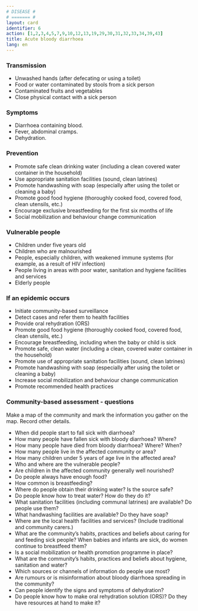 ```yaml
---
# DISEASE #
# ======= #
layout: card
identifier: 6
action: [1,2,3,4,5,7,9,10,12,13,19,29,30,31,32,33,34,39,43]
title: Acute bloody diarrhoea
lang: en
---
```


### Transmission

- Unwashed hands (after defecating or using a toilet)
- Food or water contaminated by stools from a sick person 
- Contaminated fruits and vegetables
- Close physical contact with a sick person

### Symptoms

- Diarrhoea containing blood. 
- Fever, abdominal cramps. 
- Dehydration.

### Prevention

- Promote safe clean drinking water (including a clean covered water container in the household)
- Use appropriate sanitation facilities (sound, clean latrines)
- Promote handwashing with soap (especially after using the toilet or cleaning a baby)
- Promote good food hygiene (thoroughly cooked food, covered food, clean utensils, etc.) 
- Encourage exclusive breastfeeding for the first six months of life
- Social mobilization and behaviour change communication

### Vulnerable people

- Children under five years old
- Children who are malnourished 
- People, especially children, with weakened immune systems (for example, as a result of HIV infection)
- People living in areas with poor water, sanitation and hygiene facilities and services
- Elderly people

### If an epidemic occurs

- Initiate community-based surveillance
- Detect cases and refer them to health facilities
-	Provide oral rehydration (ORS)
- Promote good food hygiene (thoroughly cooked food, covered food, clean utensils, etc.)
- Encourage breastfeeding, including when the baby or child is sick
- Promote safe, clean water (including a clean, covered water container in the household)
- Promote use of appropriate sanitation facilities (sound, clean latrines)
- Promote handwashing with soap (especially after using the toilet or cleaning a baby)
- Increase social mobilization and behaviour change communication
- Promote recommended health practices

### Community-based assessment - questions

Make a map of the community and mark the information you gather on the map. Record other details.
- When did people start to fall sick with diarrhoea? 
- How many people have fallen sick with bloody diarrhoea? Where? 
- How many people have died from bloody diarrhoea? Where? When? 
- How many people live in the affected community or area? 
-	How many children under 5 years of age live in the affected area? 
- Who and where are the vulnerable people? 
- Are children in the affected community generally well nourished? 
- Do people always have enough food? 
- How common is breastfeeding? 
- Where do people obtain their drinking water? Is the source safe? 
-	Do people know how to treat water? How do they do it? 
-	What sanitation facilities (including communal latrines) are available? Do people use them? 
-	What handwashing facilities are available? Do they have soap? 
- Where are the local health facilities and services? (Include traditional and community carers.) 
- What are the community’s habits, practices and beliefs about caring for and feeding sick people? When babies and infants are sick, do women continue to breastfeed them? 
- Is a social mobilization or health promotion programme in place? 
- What are the community’s habits, practices and beliefs about hygiene, sanitation and water?
- Which sources or channels of information do people use most? 
- Are rumours or is misinformation about bloody diarrhoea spreading in the community? 
-	Can people identify the signs and symptoms of dehydration?
-	Do people know how to make oral rehydration solution (ORS)? Do they have resources at hand to make it?
